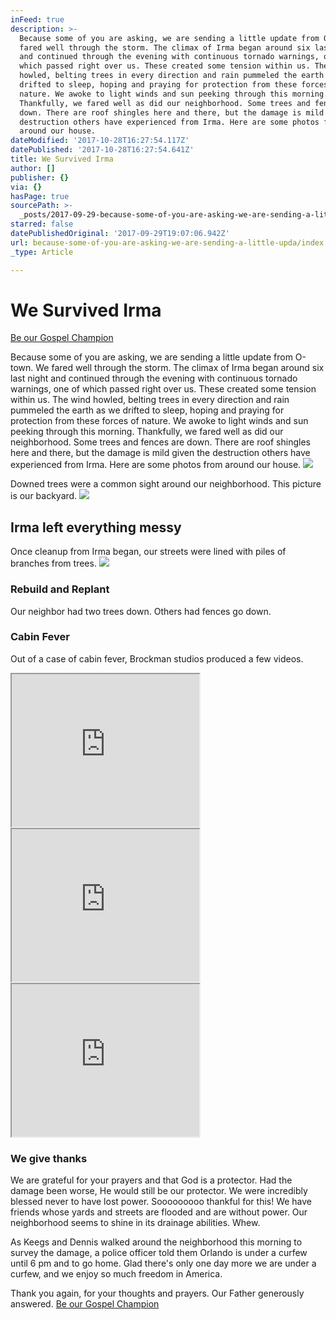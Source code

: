 ```yaml
---
inFeed: true
description: >-
  Because some of you are asking, we are sending a little update from O-town. We
  fared well through the storm. The climax of Irma began around six last night
  and continued through the evening with continuous tornado warnings, one of
  which passed right over us. These created some tension within us. The wind
  howled, belting trees in every direction and rain pummeled the earth as we
  drifted to sleep, hoping and praying for protection from these forces of
  nature. We awoke to light winds and sun peeking through this morning.
  Thankfully, we fared well as did our neighborhood. Some trees and fences are
  down. There are roof shingles here and there, but the damage is mild given the
  destruction others have experienced from Irma. Here are some photos from
  around our house.
dateModified: '2017-10-28T16:27:54.117Z'
datePublished: '2017-10-28T16:27:54.641Z'
title: We Survived Irma
author: []
publisher: {}
via: {}
hasPage: true
sourcePath: >-
  _posts/2017-09-29-because-some-of-you-are-asking-we-are-sending-a-little-upda.md
starred: false
datePublishedOriginal: '2017-09-29T19:07:06.942Z'
url: because-some-of-you-are-asking-we-are-sending-a-little-upda/index.html
_type: Article

---
```

# We Survived Irma
[Be our Gospel Champion][0]

Because some of you are asking, we are sending a little update from O-town. We fared well through the storm. The climax of Irma began around six last night and continued through the evening with continuous tornado warnings, one of which passed right over us. These created some tension within us. The wind howled, belting trees in every direction and rain pummeled the earth as we drifted to sleep, hoping and praying for protection from these forces of nature. We awoke to light winds and sun peeking through this morning. Thankfully, we fared well as did our neighborhood. Some trees and fences are down. There are roof shingles here and there, but the damage is mild given the destruction others have experienced from Irma. Here are some photos from around our house.
![](https://the-grid-user-content.s3-us-west-2.amazonaws.com/257da3d9-474e-4204-aa56-503fffb135dd.jpg)

Downed trees were a common sight around our neighborhood. This picture is our backyard.
![](https://the-grid-user-content.s3-us-west-2.amazonaws.com/d93a444f-0fde-4489-9ae4-feea62ae7717.jpg)

## Irma left everything messy

Once cleanup from Irma began, our streets were lined with piles of branches from trees.
![](https://the-grid-user-content.s3-us-west-2.amazonaws.com/3406f3ca-eb63-4d64-86be-9998224b1105.jpg)

### Rebuild and Replant

Our neighbor had two trees down. Others had fences go down.

### Cabin Fever

Out of a case of cabin fever, Brockman studios produced a few videos.

<iframe src="https://the-grid.github.io/ed-userhtml/?g=eJwlzUEKwjAQAMCvhH1AV5H2IE1BxIPgrd6lSbYmkDSySVj8vaIfmBnDyksiJcFVr6EfdqA8haevGg77HlRhq8HX-ipHRBHp3rnVZqizOSElQw5PV_Mw9ny7zxdQP85kdsQavtgSY5a1xVgsE23TiP9x-gC89SmO" height="244" style=""></iframe>

<iframe src="https://the-grid.github.io/ed-userhtml/?g=eJyzKbDj4rLRL7ADAApgAhg" height="244" style=""></iframe>

<iframe src="https://the-grid.github.io/ed-userhtml/?g=eJwlzUEOwiAQAMCvkH1AV2PwYEoPXjwYLyY-oMBWSEAaWLL19xr9wMwYlzpnUhI9BwP6uAMVKD4DGzjsNahWnYHAvLYToogM79K5WxpcyUjZkke9XS_2Hh_b-Qbqx9lSPVUDX2xOqcjSU2quEr2mEf_j9AHFFSm7" height="244" style=""></iframe>

### We give thanks

We are grateful for your prayers and that God is a protector. Had the damage been worse, He would still be our protector. We were incredibly blessed never to have lost power. Sooooooooo thankful for this! We have friends whose yards and streets are flooded and are without power. Our neighborhood seems to shine in its drainage abilities. Whew.

As Keegs and Dennis walked around the neighborhood this morning to survey the damage, a police officer told them Orlando is under a curfew until 6 pm and to go home. Glad there's only one day more we are under a curfew, and we enjoy so much freedom in America.

Thank you again, for your thoughts and prayers. Our Father generously answered.
[Be our Gospel Champion][0]

[0]: https://give.cru.org/0258043